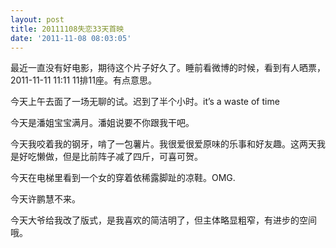 ```yaml
---
layout: post
title: 20111108失恋33天首映
date: '2011-11-08 08:03:05'
---
```



 最近一直没有好电影，期待这个片子好久了。睡前看微博的时候，看到有人晒票，2011-11-11 11:11 11排11座。有点意思。

 今天上午去面了一场无聊的试。迟到了半个小时。it’s a waste of time

 今天是潘姐宝宝满月。潘姐说要不你跟我干吧。

 今天我咬着我的钢牙，啃了一包薯片。我很爱很爱原味的乐事和好友趣。这两天我是好吃懒做，但是比前阵子减了四斤，可喜可贺。

 今天在电梯里看到一个女的穿着依稀露脚趾的凉鞋。OMG.

 今天许鹏慧不来。

 今天大爷给我改了版式，是我喜欢的简洁明了，但主体略显粗窄，有进步的空间哦。


